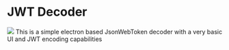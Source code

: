 # JWT Decoder
![](https://img.shields.io/badge/language-JavaScript-yellow.svg) 
This is a simple electron based JsonWebToken decoder
with a very basic UI and JWT encoding capabilities

